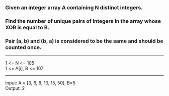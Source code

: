 ### Given an integer array A containing N distinct integers.

### Find the number of unique pairs of integers in the array whose XOR is equal to B.

### Pair (a, b) and (b, a) is considered to be the same and should be counted once.

<hr>
1 <= N <= 105
<br>
1 <= A[i], B <= 107
<hr>
Input:  A = [3, 6, 8, 10, 15, 50], B=5<br>
Output: 2<br>
